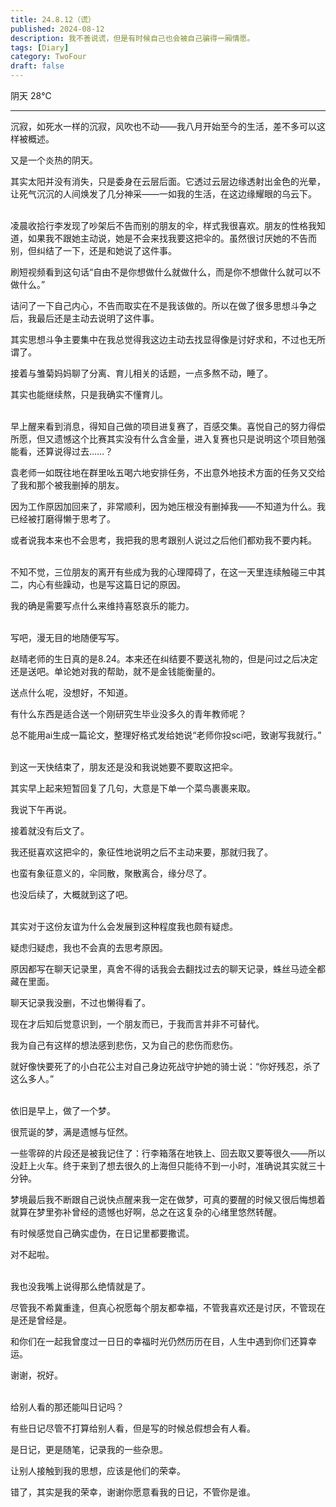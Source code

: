 ```yaml
---
title: 24.8.12（谎）
published: 2024-08-12
description: 我不善说谎，但是有时候自己也会被自己骗得一厢情愿。
tags: [Diary]
category: TwoFour
draft: false
---
```


阴天 28℃

---

沉寂，如死水一样的沉寂，风吹也不动——我八月开始至今的生活，差不多可以这样被概述。

又是一个炎热的阴天。

其实太阳并没有消失，只是委身在云层后面。它透过云层边缘透射出金色的光晕，让死气沉沉的人间焕发了几分神采——一如我的生活，在这边缘耀眼的乌云下。
<br /><br />

凌晨收拾行李发现了吵架后不告而别的朋友的伞，样式我很喜欢。朋友的性格我知道，如果我不跟她主动说，她是不会来找我要这把伞的。虽然很讨厌她的不告而别，但纠结了一下，还是和她说了这件事。

刷短视频看到这句话“自由不是你想做什么就做什么，而是你不想做什么就可以不做什么。”

诘问了一下自己内心，不告而取实在不是我该做的。所以在做了很多思想斗争之后，我最后还是主动去说明了这件事。

其实思想斗争主要集中在我总觉得我这边主动去找显得像是讨好求和，不过也无所谓了。

接着与雏菊妈妈聊了分离、育儿相关的话题，一点多熬不动，睡了。

其实也能继续熬，只是我确实不懂育儿。
<br />
<br />

早上醒来看到消息，得知自己做的项目进复赛了，百感交集。喜悦自己的努力得偿所愿，但又遗憾这个比赛其实没有什么含金量，进入复赛也只是说明这个项目勉强能看，还算说得过去……？

袁老师一如既往地在群里吆五喝六地安排任务，不出意外地技术方面的任务又交给了我和那个被我删掉的朋友。

因为工作原因加回来了，非常顺利，因为她压根没有删掉我——不知道为什么。我已经被打磨得懒于思考了。

或者说我本来也不会思考，我把我的思考跟别人说过之后他们都劝我不要内耗。
<br /><br />

不知不觉，三位朋友的离开有些成为我的心理障碍了，在这一天里连续触碰三中其二，内心有些躁动，也是写这篇日记的原因。

我的确是需要写点什么来维持喜怒哀乐的能力。
<br /><br />

写吧，漫无目的地随便写写。

赵晴老师的生日真的是8.24。本来还在纠结要不要送礼物的，但是问过之后决定还是送吧。单论她对我的帮助，就不是金钱能衡量的。

送点什么呢，没想好，不知道。

有什么东西是适合送一个刚研究生毕业没多久的青年教师呢？

总不能用ai生成一篇论文，整理好格式发给她说“老师你投sci吧，致谢写我就行。”
<br /><br />

到这一天快结束了，朋友还是没和我说她要不要取这把伞。

其实早上起来短暂回复了几句，大意是下单一个菜鸟裹裹来取。

我说下午再说。

接着就没有后文了。

我还挺喜欢这把伞的，象征性地说明之后不主动来要，那就归我了。

也蛮有象征意义的，伞同散，聚散离合，缘分尽了。

也没后续了，大概就到这了吧。
<br /><br />

其实对于这份友谊为什么会发展到这种程度我也颇有疑虑。

疑虑归疑虑，我也不会真的去思考原因。

原因都写在聊天记录里，真舍不得的话我会去翻找过去的聊天记录，蛛丝马迹全都藏在里面。

聊天记录我没删，不过也懒得看了。

现在才后知后觉意识到，一个朋友而已，于我而言并非不可替代。

我为自己有这样的想法感到悲伤，又为自己的悲伤而悲伤。

就好像快要死了的小白花公主对自己身边死战守护她的骑士说：“你好残忍，杀了这么多人。”
<br /><br />

依旧是早上，做了一个梦。

很荒诞的梦，满是遗憾与怔然。

一些零碎的片段还是被我记住了：行李箱落在地铁上、回去取又要等很久——所以没赶上火车。终于来到了想去很久的上海但只能待不到一小时，准确说其实就三十分钟。

梦境最后我不断跟自己说快点醒来我一定在做梦，可真的要醒的时候又很后悔想着就算在梦里弥补曾经的遗憾也好啊，总之在这复杂的心绪里悠然转醒。

有时候感觉自己确实虚伪，在日记里都要撒谎。

对不起啦。
<br /><br />

我也没我嘴上说得那么绝情就是了。

尽管我不希冀重逢，但真心祝愿每个朋友都幸福，不管我喜欢还是讨厌，不管现在是还是曾经是。

和你们在一起我曾度过一日日的幸福时光仍然历历在目，人生中遇到你们还算幸运。

谢谢，祝好。
<br /><br />

给别人看的那还能叫日记吗？

有些日记尽管不打算给别人看，但是写的时候总假想会有人看。

是日记，更是随笔，记录我的一些杂思。

让别人接触到我的思想，应该是他们的荣幸。

错了，其实是我的荣幸，谢谢你愿意看我的日记，不管你是谁。

